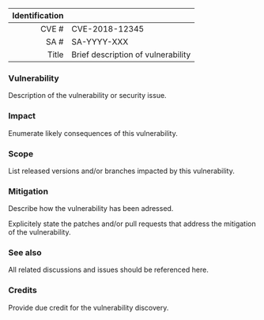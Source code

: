| Identification | |
| --: | :----------|
| CVE # | CVE-2018-12345 |
| SA # | SA-YYYY-XXX |
| Title | Brief description of vulnerability |

### Vulnerability

Description of the vulnerability or security issue.

### Impact

Enumerate likely consequences of this vulnerability.

### Scope

List released versions and/or branches impacted by this vulnerability.

### Mitigation

Describe how the vulnerability has been adressed.

Explicitely state the patches and/or pull requests that address the mitigation of the vulnerability.

### See also

All related discussions and issues should be referenced here.

### Credits

Provide due credit for the vulnerability discovery.
